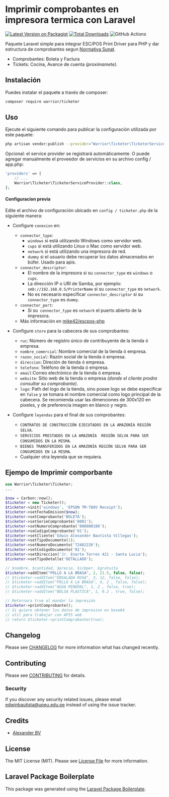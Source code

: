 # Imprimir comprobantes en impresora termica con Laravel

[![Latest Version on Packagist](https://img.shields.io/packagist/v/warrior/ticketer.svg?style=flat-square)](https://packagist.org/packages/warrior/ticketer)
[![Total Downloads](https://img.shields.io/packagist/dt/warrior/ticketer.svg?style=flat-square)](https://packagist.org/packages/warrior/ticketer)
![GitHub Actions](https://github.com/AlexanderBV/ticketer/actions/workflows/php.yml/badge.svg)

Paquete Laravel simple para integrar ESC/POS Print Driver para PHP y dar estructura de comprobantes segun [Normativa Sunat](https://www.sunat.gob.pe/legislacion/superin/2019/206-2019.pdf).
- Comprobantes: Boleta y Factura
- Tickets: Cocina, Avance de cuenta *(proximamete)*.

## Instalación

Puedes instalar el paquete a través de composer:

```bash
composer require warrior/ticketer
```

## Uso

Ejecute el siguiente comando para publicar la configuración utilizada por este paquete:

```bash
php artisan vendor:publish --provider="Warrior\Ticketer\TicketerServiceProvider" --tag="config"
```
Opcional: el  service provider se registrará automáticamente. O puede agregar manualmente el proveedor de servicios en su archivo config / app.php:

```php
'providers' => [
    // ...
    Warrior\Ticketer\TicketerServiceProvider::class,
];
```
#### Configuracíon previa

Edite el archivo de configuración ubicado en `config / ticketer.php` de la siguiente manera:

- Configure `conexion` en:
  - `connector_type`:
    - `windows` si está utilizando Windows como servidor web.
    - `cups` si está utilizando Linux o Mac como servidor web.
    - `network` si está utilizando una impresora de red.
    - `dummy` si el usuario debe recuperar los datos almacenados en búfer. Usado para apis.
  - `connector_descriptor`:
    - El nombre de la impresora si su `connector_type` es `windows` o `cups`.
    - La dirección IP o URI de Samba, por ejemplo: `smb://192.168.0.5/PrinterName` si su `connector_type` es `network`.
    - No es necesario especificar `connector_descriptor` si su `connector_type` es `dummy`.
  - `connector_port`:
    - Si su` connector_type` es `network` el puerto abierto de la impresora.
  - Más información en [mike42/escpos-php](https://github.com/mike42/escpos-php)
    
- Configure `store` para la cabecera de sus comprobantes:
  - `ruc`: Número de registro único de contribuyente de la tienda ó empresa.
  - `nombre_comercial`: Nombre comercial de la tienda ó empresa.
  - `razon_social`: Razón social de la tienda ó empresa.
  - `direccion`: Direción de tienda ó empresa.
  - `telefono`: Teléfono de la tienda ó empresa.
  - `email`:Correo electrónico de la tienda ó empresa.
  - `website`: Sitio web de la tienda o empresa *(donde el cliente prodra consultar su comprobante)*.
  - `logo`: Path del logo de la tienda, sino posee logo se debe especificar en `false` y se tomara el nombre comercial como logo principal de la cabecera. Se recomienda usar las dimenciones de 300x120 en pixeles, y de preferencia imagen en blanco y negro.

- Configure `leyendas` para el final de sus comprobantes:
  - `CONTRATOS DE CONSTRUCCIÓN EJECUTADOS EN LA AMAZONÍA REGIÓN SELVA`.
  - `SERVICIOS PRESTADOS EN LA AMAZONÍA  REGIÓN SELVA PARA SER CONSUMIDOS EN LA MISMA`.
  - `BIENES TRANSFERIDOS EN LA AMAZONÍA REGIÓN SELVA PARA SER CONSUMIDOS EN LA MISMA`.
  - Cualquier otra leyenda que se requiera.

## Ejempo de Imprimir comporbante

```php
use Warrior\Ticketer\Ticketer;
...
```

```php
$now = Carbon::now();
$ticketer = new Ticketer();
$ticketer->init('windows', 'EPSON TM-T88V Receipt');
$ticketer->setFechaEmision($now);
$ticketer->setComprobante('BOLETA');
$ticketer->setSerieComprobante('B001');
$ticketer->setNumeroComprobante('000000100');
$ticketer->seCodigoComprobante('01');
$ticketer->setCliente('Edwin Alexander Bautista Villegas');
$ticketer->setTipoDocumento(1);
$ticketer->setNumeroDocumento('72462226');
$ticketer->setCodigoDocumento('01');
$ticketer->setDireccion('Jr. Enarte Torres 421 - Santa Lucia');
$ticketer->setTipoDetalle('DETALLADO');

// $nombre, $cantidad, $precio, $icbper, $gratuita
$ticketer->addItem("POLLO A LA BRASA", 2, 21.5, false, false);
// $ticketer->addItem("ENSALADA RUSA", 3, 12, false, false);
// $ticketer->addItem("POLLO A LA BRASA", 4, 2 , false, false);
// $ticketer->addItem("AGUA MINERAL", 1, 2 , false, true);
// $ticketer->addItem("BOLSA PLASTICA", 1, 0.2 , true, false);

// Retornara true al mandar la impresión
$ticketer->printComprobante();
// Si quiere obtener los datos de impresion en base64
// util para trabajar con APIS web
// return $ticketer->printComprobante(true);
```

## Changelog

Please see [CHANGELOG](CHANGELOG.md) for more information what has changed recently.

## Contributing

Please see [CONTRIBUTING](CONTRIBUTING.md) for details.

### Security

If you discover any security related issues, please email edwinbautista@upeu.edu.pe instead of using the issue tracker.

## Credits

-   [Alexander BV](https://github.com/AlexanderBV)

## License

The MIT License (MIT). Please see [License File](LICENSE.md) for more information.

## Laravel Package Boilerplate

This package was generated using the [Laravel Package Boilerplate](https://laravelpackageboilerplate.com).
